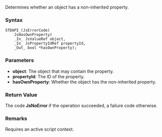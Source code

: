 Determines whether an object has a non-inherited property. 
### Syntax 
```
STDAPI_(JsErrorCode)
    JsHasOwnProperty(
    _In_ JsValueRef object,
    _In_ JsPropertyIdRef propertyId,
    _Out_ bool *hasOwnProperty);
```
### Parameters 
* __object__: The object that may contain the property.
* __propertyId__: The ID of the property.
* __hasOwnProperty__: Whether the object has the non-inherited property.
### Return Value 
The code **JsNoError** if the operation succeeded, a failure code otherwise.
### Remarks 
Requires an active script context.
